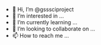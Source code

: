 - 👋 Hi, I’m @gsssciproject
- 👀 I’m interested in ...
- 🌱 I’m currently learning ...
- 💞️ I’m looking to collaborate on ...
- 📫 How to reach me ...

<!---
gsssciproject/gsssciproject is a ✨ special ✨ repository because its `README.md` (this file) appears on your GitHub profile.
You can click the Preview link to take a look at your changes.
--->
